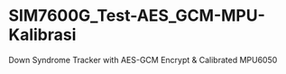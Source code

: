 # SIM7600G_Test-AES_GCM-MPU-Kalibrasi
Down Syndrome Tracker with AES-GCM Encrypt &amp; Calibrated MPU6050
